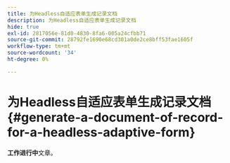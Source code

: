 ```yaml
---
title: 为Headless自适应表单生成记录文档
description: 为Headless自适应表单生成记录文档
hide: true
exl-id: 2817056e-81d0-4830-8fa6-005a24cfbb71
source-git-commit: 28792fe1690e68cd301a0de2ce8bff53fae1605f
workflow-type: tm+mt
source-wordcount: '34'
ht-degree: 0%

---
```


# 为Headless自适应表单生成记录文档 {#generate-a-document-of-record-for-a-headless-adaptive-form}

<span class="preview"> **工作进行中**&#x200B;文章。</span>
